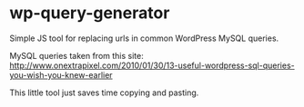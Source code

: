 # wp-query-generator
Simple JS tool for replacing urls in common WordPress MySQL queries. 

MySQL queries taken from this site: http://www.onextrapixel.com/2010/01/30/13-useful-wordpress-sql-queries-you-wish-you-knew-earlier

This little tool just saves time copying and pasting. 

